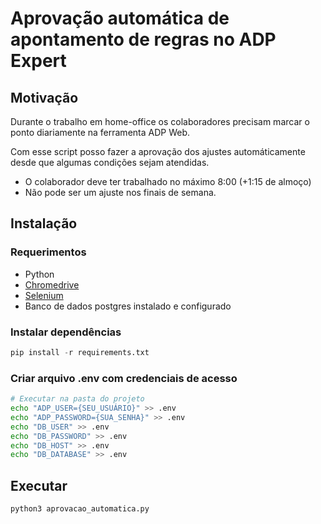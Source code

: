 # Aprovação automática de apontamento de regras no ADP Expert
## Motivação
Durante o trabalho em home-office os colaboradores precisam marcar o ponto diariamente 
na ferramenta ADP Web.

Com esse script posso fazer a aprovação dos ajustes automáticamente desde que algumas condições sejam atendidas.
- O colaborador deve ter trabalhado no máximo 8:00 (+1:15 de almoço)
- Não pode ser um ajuste nos finais de semana.
## Instalação

### Requerimentos
- Python
- [Chromedrive](https://chromedriver.chromium.org/downloads) 
- [Selenium](https://www.selenium.dev/documentation/en/)
- Banco de dados postgres instalado e configurado

### Instalar dependências
```python
pip install -r requirements.txt
```

### Criar arquivo .env com credenciais de acesso
```bash
# Executar na pasta do projeto
echo "ADP_USER={SEU_USUÁRIO}" >> .env
echo "ADP_PASSWORD={SUA_SENHA}" >> .env
echo "DB_USER" >> .env
echo "DB_PASSWORD" >> .env
echo "DB_HOST" >> .env
echo "DB_DATABASE" >> .env
```

## Executar
```python
python3 aprovacao_automatica.py
```